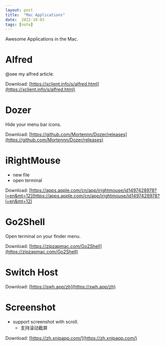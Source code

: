 ```yaml
---
layout: post
title:  "Mac Applications"
date:  2022-10-03
tags: [note]
---
```


  Awesome Applications in the Mac.

# Alfred

@see my alfred article.

Download: [https://xclient.info/s/alfred.html](https://xclient.info/s/alfred.html)


# Dozer

Hide your menu bar icons.

Download: [https://github.com/Mortennn/Dozer/releases](https://github.com/Mortennn/Dozer/releases)


# iRightMouse

* new file
* open terminal

Download: [https://apps.apple.com/cn/app/irightmouse/id1497428978?l=en&mt=12](https://apps.apple.com/cn/app/irightmouse/id1497428978?l=en&mt=12)


# Go2Shell

Open terminal on your finder menu.

Download: [https://zipzapmac.com/Go2Shell](https://zipzapmac.com/Go2Shell)

# Switch Host

Download: [https://swh.app/zh](https://swh.app/zh)

# Screenshot

* support screenshot with scroll.
  * 支持滚动截屏

Download: [https://zh.xnipapp.com/](https://zh.xnipapp.com/)